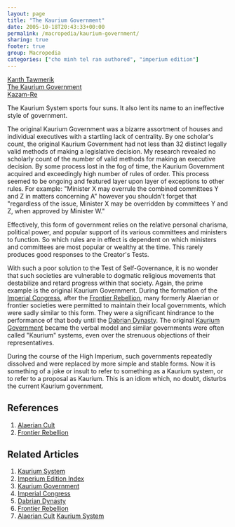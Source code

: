 ```yaml
---
layout: page
title: "The Kaurium Government"
date: 2005-10-18T20:43:33+00:00
permalink: /macropedia/kaurium-government/
sharing: true
footer: true
group: Macropedia
categories: ["cho minh tel ran authored", "imperium edition"]
---
```


<div class='row'>
	<div class='col-md-4'><a href='/macropedia/kanth-tawmerik'>Kanth Tawmerik</a></div>
	<div class='col-md-4'><a href='/macropedia/kaurium-government'>The Kaurium Government</a></div>
	<div class='col-md-4'><a href='/macropedia/kazam-re'>Kazam-Re</a></div>
</div>


The Kaurium System sports four suns. It also lent its name to an ineffective style of government. 

The original Kaurium Government was a bizarre assortment of houses and individual executives with a startling lack of centrality. By one scholar's count, the original Kaurium Government had not less than 32 distinct legally valid methods of making a legislative decision. My research revealed no scholarly count of the number of valid methods for making an executive decision. By some process lost in the fog of time, the Kaurium Government acquired and exceedingly high number of rules of order. This process seemed to be ongoing and  featured layer upon layer of exceptions to other rules. For example: "Minister X may overrule the combined committees Y and Z in matters concerning A" however you shouldn't forget that "regardless of the issue, Minister X may be overridden by committees Y and Z, when approved by Minister W."

Effectively, this form of government relies on the relative personal charisma, political power, and popular support of its various committees and ministers to function. So which rules are in effect is dependent on which ministers and committees are most popular or wealthy at the time. This rarely produces good responses to the Creator's Tests.

With such a poor solution to the Test of Self-Governance, it is no wonder that such societies are vulnerable to dogmatic religious movements that destabilize and retard progress within that society. Again, the prime example is the original Kaurium Government. During the formation of the [Imperial Congress](/macropedia/imperial-congress), after the [Frontier Rebellion](/macropedia/frontier-rebellion), many formerly Alaerian or frontier societies were permitted to maintain their local governments, which were sadly similar to this form. They were a significant hindrance to the performance of that body until the [Dabrian Dynasty](/macropedia/dabrian-dynasty). The original [Kaurium Government](/macropedia/kaurium-government) became the verbal model and similar governments were often called "Kaurium" systems, even over the strenuous objections of their representatives.

During the course of the High Imperium, such governments repeatedly dissolved and were replaced by more simple and stable forms. Now it is something of a joke or insult to refer to something as a Kaurium system, or to refer to a proposal as Kaurium. This is an idiom which, no doubt, disturbs the current Kaurium government.

## References
1. [Alaerian Cult](/macropedia/alaerian-cult)
1. [Frontier Rebellion](/macropedia/frontier-rebellion)

## Related Articles

1. [Kaurium System](/star-systems/kaurium-system)
2. [Imperium Edition Index](/macropedia/imperium-edition-index)
3. [Kaurium Government](/macropedia/kaurium-government)
4. [Imperial Congress](/macropedia/imperial-congress)
5. [Dabrian Dynasty](/macropedia/dabrian-dynasty)
6. [Frontier Rebellion](/macropedia/frontier-rebellion)
7. [Alaerian Cult](/macropedia/alaerian-cult)
[Kaurium System](/star-systems/kaurium-system)



 
